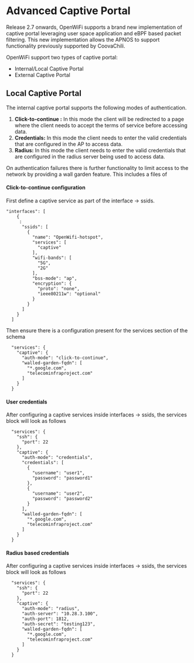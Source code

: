 # Advanced Captive Portal

Release 2.7 onwards, OpenWiFi supports a brand new implementation of captive portal leveraging user space application  and eBPF based packet filtering. This new implementation allows the APNOS to support functionality previously supported by CoovaChili.

OpenWiFi support two types of captive portal:

* Internal/Local Captive Portal
* External Captive Portal

## Local Captive Portal

The internal captive portal supports the following modes of authentication.

1. **Click-to-continue :** In this mode the client will be redirected to a page where the client needs to accept the terms of service before accessing data.
2. **Credentials:** In this mode the client needs to enter the valid credentials that are configured in the AP to access data.
3. **Radius:** In this mode the client needs to enter the valid credentials that are configured in the radius server being used to access data.

On authentication failures there is further functionality to limit access to the network by providing a wall garden feature. This includes a files of&#x20;

#### Click-to-continue configuration

First define a captive service as part of the interface -> ssids.

```
"interfaces": [
    {
     :
      "ssids": [
        {
          "name": "OpenWifi-hotspot",
          "services": [
            "captive"
          ],
          "wifi-bands": [
            "5G",
            "2G"
          ],
          "bss-mode": "ap",
          "encryption": {
            "proto": "none",
            "ieee80211w": "optional"
          }
        }
      ]
    }
  ]
```

Then ensure there is a configuration present for the services section of the schema

```
  "services": {
    "captive": {
      "auth-mode": "click-to-continue",
      "walled-garden-fqdn": [
        "*.google.com",
        "telecominfraproject.com"
      ]
    }
  }
```

#### User credentials

After configuring a captive services inside interfaces -> ssids, the services block will look as follows

```
  "services": {
    "ssh": {
      "port": 22
    },
    "captive": {
      "auth-mode": "credentials",
      "credentials": [
        {
          "username": "user1",
          "password": "password1"
        },
        {
          "username": "user2",
          "password": "password2"
        }
      ],
      "walled-garden-fqdn": [
        "*.google.com",
        "telecominfraproject.com"
      ]
    }
  }

```

#### Radius based credentials

After configuring a captive services inside interfaces -> ssids, the services block will look as follows

```
  "services": {
    "ssh": {
      "port": 22
    },
    "captive": {
      "auth-mode": "radius",
      "auth-server": "10.28.3.100",
      "auth-port": 1812,
      "auth-secret": "testing123",
      "walled-garden-fqdn": [
        "*.google.com",
        "telecominfraproject.com"
      ]
    }
  }
```

